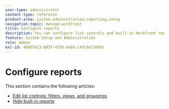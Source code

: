 ```yaml
---
user-type: administrator
content-type: reference
product-area: system-administration;reporting;setup
navigation-topic: manage-workfront
title: Configure reports
description: You can configure list controls and built-in Workfront reports.
feature: System Setup and Administration
role: Admin
exl-id: 4b865423-803f-4758-b466-c4fc9a7268dc
---
```

# Configure reports

This section contains the following articles:

* [Edit list controls: filters, views, and groupings](../../../administration-and-setup/manage-workfront/configure-reports/edit-list-controls-filters-views-groupings.md) 
* [Hide built-in reports](../../../administration-and-setup/manage-workfront/configure-reports/hide-built-in-reports.md)
